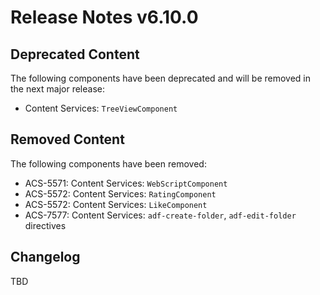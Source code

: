 # Release Notes v6.10.0

## Deprecated Content

The following components have been deprecated and will be removed in the next major release:

- Content Services: `TreeViewComponent`

## Removed Content

The following components have been removed:

- ACS-5571: Content Services: `WebScriptComponent`
- ACS-5572: Content Services: `RatingComponent` 
- ACS-5572: Content Services: `LikeComponent`
- ACS-7577: Content Services: `adf-create-folder`, `adf-edit-folder` directives

## Changelog

TBD
